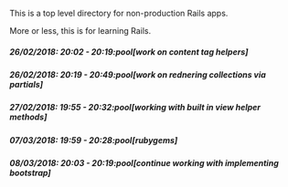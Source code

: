 This is a top level directory for non-production Rails apps.

More or less, this is for learning Rails.

##### 26/02/2018: 20:02 - 20:19:pool[work on content tag helpers]

##### 26/02/2018: 20:19 - 20:49:pool[work on rednering collections via partials]

##### 27/02/2018: 19:55 - 20:32:pool[working with built in view helper methods]

##### 07/03/2018: 19:59 - 20:28:pool[rubygems]

##### 08/03/2018: 20:03 - 20:19:pool[continue working with implementing bootstrap]
